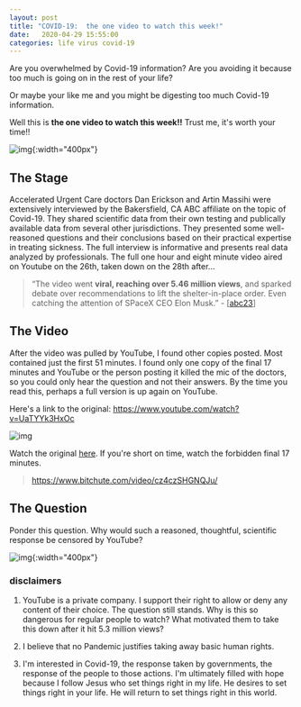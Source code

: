 ```yaml
---
layout: post
title: "COVID-19:  the one video to watch this week!"
date:   2020-04-29 15:55:00
categories: life virus covid-19
---
```


Are you overwhelmed by Covid-19 information?  Are you avoiding it because too much is going on in the rest of your life?

Or maybe your like me and you might be digesting too much Covid-19 information.

Well this is **the one video to watch this week!!**  Trust me, it's worth your time!!

![img](https://www.genengnews.com/wp-content/uploads/2020/02/Feb24_2020_CDC_Coronavirus-scaled-e1582556880177.jpg){:width="400px"}

## The Stage

Accelerated Urgent Care doctors Dan Erickson and Artin Massihi were extensively interviewed by the Bakersfield, CA ABC affiliate on the topic of Covid-19.  They shared scientific data from their own testing and publically available data from several other jurisdictions.  They presented some well-reasoned questions and their conclusions based on their practical expertise in treating sickness. The full interview is informative and presents real data analyzed by professionals.  The full one hour and eight minute video aired on Youtube on the 26th, taken down on the 28th after...

> “The video went **viral, reaching over 5.46 million views**, and sparked debate over recommendations to lift the shelter-in-place order. Even catching the attention of SPaceX CEO Elon Musk.” - [[abc23]]

## The Video

After the video was pulled by YouTube, I found other copies posted.  Most contained just the first 51 minutes.  I found only one copy of the final 17 minutes and YouTube or the person posting it killed the mic of the doctors, so you could only hear the question and not their answers.  By the time you read this, perhaps a full version is up again on YouTube.

Here's a link to the original:  https://www.youtube.com/watch?v=UaTYYk3HxOc

![img](https://www.techlicious.com/images/av/youtube-video-taken-down-700px.jpg)

Watch the original [here](https://www.bitchute.com/video/cz4czSHGNQJu/).  If you're short on time, watch the forbidden final 17 minutes.

> https://www.bitchute.com/video/cz4czSHGNQJu/

## The Question

Ponder this question.  Why would such a reasoned, thoughtful, scientific response be censored by YouTube?

![img](https://mk0prospectived5pi4l.kinstacdn.com/wp-content/uploads/2015/01/Thinking-Statue-2.png){:width="400px"}

### disclaimers

1.  YouTube is a private company.  I support their right to allow or deny any content of their choice.  The question still stands.  Why is this so dangerous for regular people to watch?  What motivated them to take this down after it hit 5.3 million views?

2.  I believe that no Pandemic justifies taking away basic human rights.  

3.  I'm interested in Covid-19, the response taken by governments, the response of the people to those actions.  I'm ultimately filled with hope because I follow Jesus who set things right in my life.  He desires to set things right in your life.  He will return to set things right in this world.

[abc23]: https://www.turnto23.com/news/coronavirus/video-interview-with-dr-dan-erickson-and-dr-artin-massihi-taken-down-from-youtube

